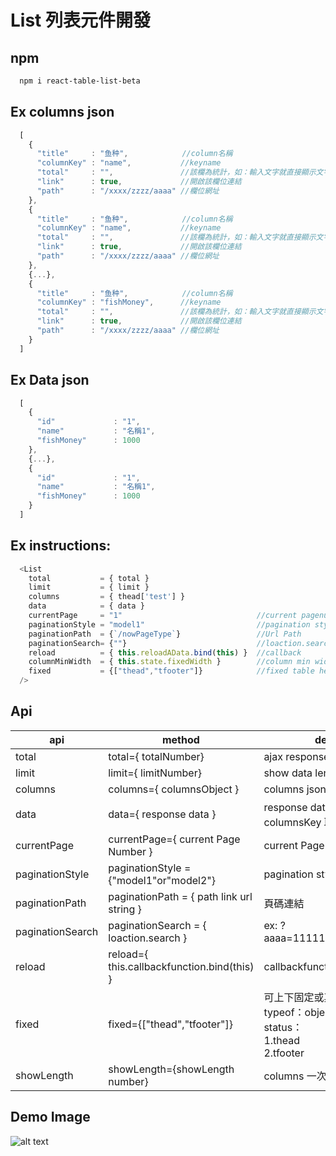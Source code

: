 # List 列表元件開發

## npm
```sh
  npm i react-table-list-beta
```

## Ex columns json
```js
  [
    {
      "title"     : "鱼种",            //column名稱
      "columnKey" : "name",           //keyname
      "total"     : "",               //該欄為統計，如：輸入文字就直接顯示文字，可空直就將該欄位相加得到總合
      "link"      : true,             //開啟該欄位連結
      "path"      : "/xxxx/zzzz/aaaa" //欄位網址
    },
    {
      "title"     : "鱼种",            //column名稱
      "columnKey" : "name",           //keyname
      "total"     : "",               //該欄為統計，如：輸入文字就直接顯示文字，可空直就將該欄位相加得到總合
      "link"      : true,             //開啟該欄位連結
      "path"      : "/xxxx/zzzz/aaaa" //欄位網址
    },
    {...},
    {
      "title"     : "鱼种",            //column名稱
      "columnKey" : "fishMoney",      //keyname
      "total"     : "",               //該欄為統計，如：輸入文字就直接顯示文字，可空直就將該欄位相加得到總合
      "link"      : true,             //開啟該欄位連結
      "path"      : "/xxxx/zzzz/aaaa" //欄位網址
    }
  ]
```

## Ex Data json
```js
  [
    {
      "id"             : "1",
      "name"           : "名稱1",
      "fishMoney"      : 1000
    },
    {...},
    {
      "id"             : "1",
      "name"           : "名稱1",
      "fishMoney"      : 1000
    }
  ]
```

## Ex instructions:
```js
  <List 
    total           = { total }
    limit           = { limit }
    columns         = { thead['test'] }
    data            = { data }
    currentPage     = "1"                              //current pagenumber
    paginationStyle = "model1"                         //pagination style
    paginationPath  = {`/nowPageType`}                 //Url Path
    paginationSearch= {""}                             //loaction.search ?aaaa=111111&bbbb=222222.....
    reload          = { this.reloadAData.bind(this) }  //callback
    columnMinWidth  = { this.state.fixedWidth }        //column min width
    fixed           = {["thead","tfooter"]}            //fixed table head & table footer
  />
```


## Api
| api              | method                                                    | description                                 |
| ---------------- | --------------------------------------------------------- | ------------------------------------------- |
| total            | total={ totalNumber}                                      | ajax response data length                   |
| limit            | limit={ limitNumber}                                      | show data length                            |
| columns          | columns={ columnsObject }                                 | columns json                                |
| data             | data={ response data }                                    | response data json 需要與 columnsKey 取名一樣 |
| currentPage      | currentPage={ current Page Number }                       | current Page number                         |
| paginationStyle  | paginationStyle = {"model1"or"model2"}                    | pagination style                            |
| paginationPath   | paginationPath  = { path link url string }                | 頁碼連結                                     |
| paginationSearch | paginationSearch = { loaction.search }                    | ex: ?aaaa=111111&bbbb=222222.....           |
| reload           | reload={ this.callbackfunction.bind(this) }               | callbackfunction Free name              |
| fixed            | fixed={["thead","tfooter"]}                               | 可上下固定或其中一個固定<br/> typeof：object <br/> status： <br/> 1.thead<br/>2.tfooter  |
| showLength       | showLength={showLength number}                            | columns 一次可顯示比數                        |

## Demo Image
![alt text](https://s3-ap-northeast-1.amazonaws.com/showtest/Users/showsun/react_img/%E8%9E%A2%E5%B9%95%E5%BF%AB%E7%85%A7+2018-08-01+%E4%B8%8B%E5%8D%885.58.55.png)
